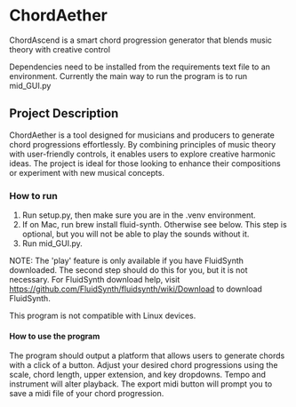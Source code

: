 # ChordAether
ChordAscend is a smart chord progression generator that blends music theory with creative control

Dependencies need to be installed from the requirements text file to an environment. Currently the main way to run the program is to run mid_GUI.py

## Project Description

ChordAether is a tool designed for musicians and producers to generate chord progressions effortlessly. By combining principles of music theory with user-friendly controls, it enables users to explore creative harmonic ideas. The project is ideal for those looking to enhance their compositions or experiment with new musical concepts.

### How to run
1. Run setup.py, then make sure you are in the .venv environment.
2. If on Mac, run brew install fluid-synth. Otherwise see below. This step is optional, but you will not be able to play the sounds without it.
3. Run mid_GUI.py.

NOTE: The 'play' feature is only available if you have FluidSynth downloaded. The second step should do this for you, but it is not necessary.
For FluidSynth download help, visit https://github.com/FluidSynth/fluidsynth/wiki/Download to download FluidSynth.

This program is not compatible with Linux devices.

#### How to use the program

The program should output a platform that allows users to generate chords with a click of a button. Adjust your desired chord progressions using the scale, chord length, upper extension, and key dropdowns. Tempo and instrument will alter playback.
The export midi button will prompt you to save a midi file of your chord progression.